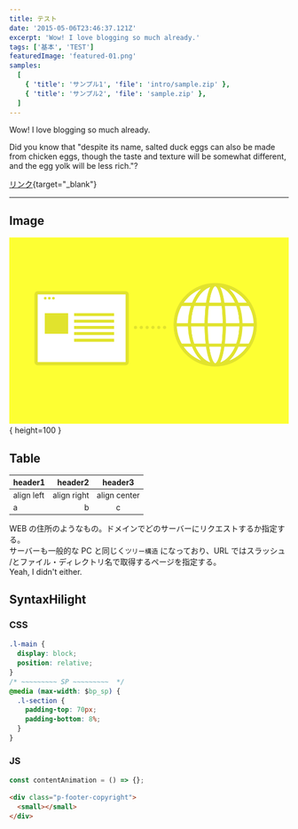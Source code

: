 ```yaml
---
title: テスト
date: '2015-05-06T23:46:37.121Z'
excerpt: 'Wow! I love blogging so much already.'
tags: ['基本', 'TEST']
featuredImage: 'featured-01.png'
samples:
  [
    { 'title': 'サンプル1', 'file': 'intro/sample.zip' },
    { 'title': 'サンプル2', 'file': 'sample.zip' },
  ]
---
```


Wow! I love blogging so much already.

Did you know that "despite its name, salted duck eggs can also be made from
chicken eggs, though the taste and texture will be somewhat different, and the
egg yolk will be less rich."?

[リンク](http://google.com){target="\_blank"}

---

## Image

![ache avatar](./featured-01.png){ height=100 }

## Table

| header1    |     header2 |   header3    |
| :--------- | ----------: | :----------: |
| align left | align right | align center |
| a          |           b |      c       |

WEB の住所のようなもの。ドメインでどのサーバーにリクエストするか指定する。  
サーバーも一般的な PC と同じく`ツリー構造` になっており、URL ではスラッシュ /とファイル・ディレクトリ名で取得するページを指定する。  
Yeah, I didn't either.

## SyntaxHilight

### CSS

```css
.l-main {
  display: block;
  position: relative;
}
/* ~~~~~~~~~ SP ~~~~~~~~~  */
@media (max-width: $bp_sp) {
  .l-section {
    padding-top: 70px;
    padding-bottom: 8%;
  }
}
```

### JS

```js
const contentAnimation = () => {};
```

```html
<div class="p-footer-copyright">
  <small></small>
</div>
```
